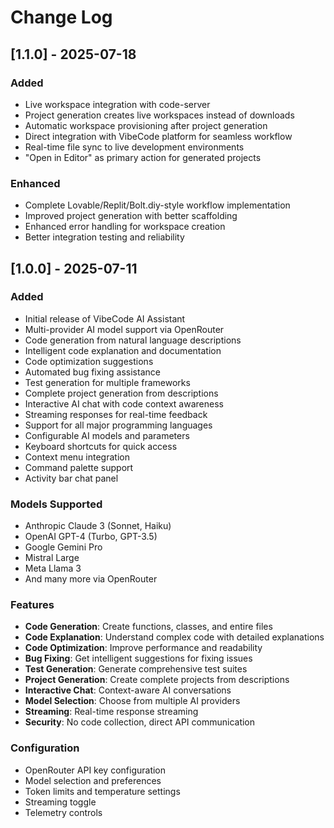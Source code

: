 # Change Log

## [1.1.0] - 2025-07-18

### Added
- Live workspace integration with code-server
- Project generation creates live workspaces instead of downloads
- Automatic workspace provisioning after project generation
- Direct integration with VibeCode platform for seamless workflow
- Real-time file sync to live development environments
- "Open in Editor" as primary action for generated projects

### Enhanced
- Complete Lovable/Replit/Bolt.diy-style workflow implementation
- Improved project generation with better scaffolding
- Enhanced error handling for workspace creation
- Better integration testing and reliability

## [1.0.0] - 2025-07-11

### Added
- Initial release of VibeCode AI Assistant
- Multi-provider AI model support via OpenRouter
- Code generation from natural language descriptions
- Intelligent code explanation and documentation
- Code optimization suggestions
- Automated bug fixing assistance
- Test generation for multiple frameworks
- Complete project generation from descriptions
- Interactive AI chat with code context awareness
- Streaming responses for real-time feedback
- Support for all major programming languages
- Configurable AI models and parameters
- Keyboard shortcuts for quick access
- Context menu integration
- Command palette support
- Activity bar chat panel

### Models Supported
- Anthropic Claude 3 (Sonnet, Haiku)
- OpenAI GPT-4 (Turbo, GPT-3.5)
- Google Gemini Pro
- Mistral Large
- Meta Llama 3
- And many more via OpenRouter

### Features
- **Code Generation**: Create functions, classes, and entire files
- **Code Explanation**: Understand complex code with detailed explanations
- **Code Optimization**: Improve performance and readability
- **Bug Fixing**: Get intelligent suggestions for fixing issues
- **Test Generation**: Generate comprehensive test suites
- **Project Generation**: Create complete projects from descriptions
- **Interactive Chat**: Context-aware AI conversations
- **Model Selection**: Choose from multiple AI providers
- **Streaming**: Real-time response streaming
- **Security**: No code collection, direct API communication

### Configuration
- OpenRouter API key configuration
- Model selection and preferences
- Token limits and temperature settings
- Streaming toggle
- Telemetry controls
